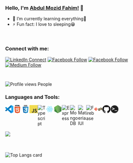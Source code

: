 ### Hello, I'm [Abdul Mozid Fahim!](https://abdul-mozid-fahim.netlify.app/) 👋

- 🌱 I’m currently learning everything🤣
- ⚡ Fun fact: I love to sleeping😁
</br>

### Connect with me:

[![LinkedIn Connect](https://img.shields.io/badge/%20-Connect-black?color=14171A&labelColor=212121&logo=linkedin&logoColor=ffffff)](https://www.linkedin.com/in/abdulmozidfahim/) 
[![Facebook Follow](https://img.shields.io/badge/%20-Follow-black?color=14171A&labelColor=1976d2&logo=facebook&logoColor=ffffff)](https://web.facebook.com/abdulmozidfahim) 
[![Facebook Follow](https://img.shields.io/badge/%20-Follow-black?color=14171A&labelColor=d81b60&logo=instagram&logoColor=ffffff)](https://www.instagram.com/abdulmozidfahim)
[![Medium Follow](https://img.shields.io/badge/%20-Follow-black?color=14171A&labelColor=1976d2&logo=medium&logoColor=ffffff)](https://medium.com/@abdulmozidfahim) 

<br />

![Profile views](https://gpvc.arturio.dev/AMFahim) People

### Languages and Tools:

[<img align="left" alt="Visual Studio Code" width="26px" src="https://raw.githubusercontent.com/github/explore/80688e429a7d4ef2fca1e82350fe8e3517d3494d/topics/visual-studio-code/visual-studio-code.png" />][vscode]
[<img align="left" alt="HTML5" width="26px" src="https://raw.githubusercontent.com/github/explore/80688e429a7d4ef2fca1e82350fe8e3517d3494d/topics/html/html.png" />][website]
[<img align="left" alt="CSS3" width="26px" src="https://raw.githubusercontent.com/github/explore/80688e429a7d4ef2fca1e82350fe8e3517d3494d/topics/css/css.png" />][website]
[<img align="left" alt="JavaScript" width="26px" src="https://raw.githubusercontent.com/github/explore/80688e429a7d4ef2fca1e82350fe8e3517d3494d/topics/javascript/javascript.png" />][javascript]
[<img align="left" alt="Typescript" width="26px" src="https://i.ibb.co/j803484/Typescript.png" />][typescript]
[<img align="left" alt="React" width="26px" src="https://raw.githubusercontent.com/github/explore/80688e429a7d4ef2fca1e82350fe8e3517d3494d/topics/react/react.png" />][react]
[<img align="left" alt="Node.js" width="26px" src="https://raw.githubusercontent.com/github/explore/80688e429a7d4ef2fca1e82350fe8e3517d3494d/topics/nodejs/nodejs.png" />][node]
[<img align="left" alt="Express" width="26px" src="https://i.ibb.co/6WsGhWT/express.png" />][express]
[<img align="left" alt="MongoDB" width="26px" src="https://cdn.buttercms.com/6IOYf3uRJMGxcpXMTswN" />][mongodb]
[<img align="left" alt="MaterialUI" width="26px" src="https://i.ibb.co/R3ZHq7Q/Material-UI.png" />][materialui]
[<img align="left" alt="Firebase" width="26px" src="https://i.ibb.co/6ghxWgZ/Firebase.png" />][firebase]
[<img align="left" alt="Git" width="26px" src="https://raw.githubusercontent.com/github/explore/80688e429a7d4ef2fca1e82350fe8e3517d3494d/topics/git/git.png" />][git]
[<img align="left" alt="GitHub" width="26px" src="https://raw.githubusercontent.com/github/explore/78df643247d429f6cc873026c0622819ad797942/topics/github/github.png" />][github]
[<img align="left" alt="Terminal" width="26px" src="https://raw.githubusercontent.com/github/explore/80688e429a7d4ef2fca1e82350fe8e3517d3494d/topics/terminal/terminal.png" />][website]

<br/>
<br/>
<br/>
<br/>
<br/>

<img src="https://github-readme-stats.vercel.app/api?username=AMFahim&&show_icons=true&title_color=ffffff&icon_color=bb2acf&text_color=daf7dc&bg_color=151515">
<br/>
<br/>
<br/>

![Top Langs card](https://github-readme-stats.vercel.app/api/top-langs/?username=AMFahim&card_width=550)

[vscode]: https://code.visualstudio.com/
[website]: https://abdul-mozid-fahim.netlify.app/
[javascript]: https://www.javascript.com/
[typescript]: https://www.typescriptlang.org/
[react]: https://reactjs.org/
[node]: https://nodejs.org/en/
[express]: https://expressjs.com/
[mongodb]: https://mongodb.com/
[materialui]: https://material-ui.com/
[firebase]: https://firebase.google.com/
[git]: https://git-scm.com/
[github]: https://github.com/


